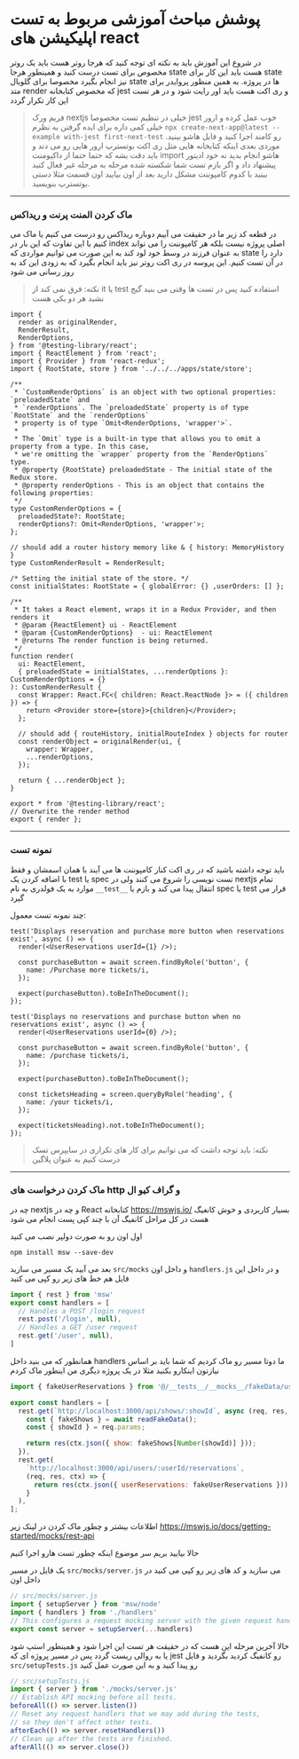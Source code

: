 # پوشش مباحث آموزشی مربوط به تست اپلیکیشن های react
در شروع این آموزش باید به نکته ای توجه کنید که هرجا روتر هست باید یک روتر مخصوص برای تست درست کنید و همینطور هرجا state هست باید این کار برای state نیز انجام بگیرد مخصوصا برای گلوبال state ها در پروژه. به همین منظور پروایدر برای متد render که مخصوص کتابخانه jest و ری اکت هست باید اور رایت شود و در هر تست این کار تکرار گردد

> فریم ورک nextjs خیلی در تنظیم تست مخصوصا jest خوب عمل کرده و ارور خیلی کمی داره برای ایده گرفتن به نظرم `npx create-next-app@latest --example with-jest first-next-test` رو کامند اجرا کنید و فایل هاشو ببنید. موردی بعدی اینکه کتابخانه هایی مثل ری اکت بوتسترپ ارور هایی رو می دند و باید دقت بشه که حتما حتما از داکیومنت import هاشو انجام بدید نه خود ادیتور پیشنهاد داد و اگر بازم تست شما شکسته شده مرحله به مرحله غیر فعال کنید ببنید با کدوم کامپوننت مشکل دارید بعد از اون بیایید اون قسمت مثلا دستی بوتسترپ بنویسید.


---
### ماک کردن المنت پرنت و ریداکس
در قطعه کد زیر ما در حقیقت می آییم دوباره ریداکس رو درست می کنیم یا ماک می کنیم با این تفاوت که این بار در index اصلی پروژه نیست بلکه هر کامپوننت را می تواند به عنوان فرزند در وسط خود لود کند به این صورت می توانیم مواردی که state دارد را در آن تست کنیم. این پروسه در ری اکت روتر نیز باید انجام بگیرد که به زودی این کد به روز رسانی می شود

> نکته: فرق نمی کند از it یا test استفاده کنید پس در تست ها وقتی می بنید گیج نشید هر دو یکی هست

```tsx
import {
  render as originalRender,
  RenderResult,
  RenderOptions,
} from '@testing-library/react';
import { ReactElement } from 'react';
import { Provider } from 'react-redux';
import { RootState, store } from '../../../apps/state/store';

/**
 * `CustomRenderOptions` is an object with two optional properties: `preloadedState` and
 * `renderOptions`. The `preloadedState` property is of type `RootState` and the `renderOptions`
 * property is of type `Omit<RenderOptions, 'wrapper'>`.
 *
 * The `Omit` type is a built-in type that allows you to omit a property from a type. In this case,
 * we're omitting the `wrapper` property from the `RenderOptions` type.
 * @property {RootState} preloadedState - The initial state of the Redux store.
 * @property renderOptions - This is an object that contains the following properties:
 */
type CustomRenderOptions = {
  preloadedState?: RootState;
  renderOptions?: Omit<RenderOptions, 'wrapper'>;
};

// should add a router history memory like & { history: MemoryHistory }
type CustomRenderResult = RenderResult;

/* Setting the initial state of the store. */
const initialStates: RootState = { globalError: {} ,userOrders: [] };

/**
 * It takes a React element, wraps it in a Redux Provider, and then renders it
 * @param {ReactElement} ui - ReactElement
 * @param {CustomRenderOptions}  - ui: ReactElement
 * @returns The render function is being returned.
 */
function render(
  ui: ReactElement,
  { preloadedState = initialStates, ...renderOptions }: CustomRenderOptions = {}
): CustomRenderResult {
  const Wrapper: React.FC<{ children: React.ReactNode }> = ({ children }) => {
    return <Provider store={store}>{children}</Provider>;
  };

  // should add { routeHistory, initialRouteIndex } objects for router
  const renderObject = originalRender(ui, {
    wrapper: Wrapper,
    ...renderOptions,
  });

  return { ...renderObject };
}

export * from '@testing-library/react';
// Overwrite the render method
export { render };
```

---

### نمونه تست
باید توجه داشته باشید که در ری اکت کنار کامپوننت ها می آیند با همان اسمشان و فقط با اضافه کردن یک test یا spec تست نویسی را شروع می کنند ولی در nextjs تمام موارد به یک فولدری به نام `__test__` انتقال پیدا می کند و بازم یا spec یا test قرار می گیرد

چند نمونه تست معمول:
```tsx
test('Displays reservation and purchase more button when reservations exist', async () => {
  render(<UserReservations userId={1} />);

  const purchaseButton = await screen.findByRole('button', {
    name: /Purchase more tickets/i,
  });

  expect(purchaseButton).toBeInTheDocument();
});

test('Displays no reservations and purchase button when no reservations exist', async () => {
  render(<UserReservations userId={0} />);

  const purchaseButton = await screen.findByRole('button', {
    name: /purchase tickets/i,
  });

  expect(purchaseButton).toBeInTheDocument();

  const ticketsHeading = screen.queryByRole('heading', {
    name: /your tickets/i,
  });

  expect(ticketsHeading).not.toBeInTheDocument();
});
```

> نکته: باید توجه داشت که می توانیم برای کار های تکراری در سایپرس تسک درست کنیم به عنوان پلاگین

---
### ماک کردن درخواست های http و گراف کیو ال
چه در nextjs و چه در React کتابخانه https://mswjs.io/ بسیار کاربردی و خوش کانغیگ هست در کل مراحل کانفیگ آن با چند کپی پست انجام می شود

اول اون رو به صورت دولپر نصب می کنید
```
npm install msw --save-dev
```

بعد می آیید یک مسیر می سازید `src/mocks` و داخل اون `handlers.js` و در داخل این فایل هم خط های زیر رو کپی می کنید

```js
import { rest } from 'msw'
export const handlers = [
  // Handles a POST /login request
  rest.post('/login', null),
  // Handles a GET /user request
  rest.get('/user', null),
]
```
همانطور که می بنید داخل handlers ما دوتا مسیر رو ماک کردیم که شما باید بر اساس نیازتون اینکارو بکنید مثلا در یک پروژه دیگری من اینطور ماک کردم
```js
import { fakeUserReservations } from '@/__tests__/__mocks__/fakeData/userReservations';

export const handlers = [
  rest.get(`http://localhost:3000/api/shows/:showId`, async (req, res, ctx) => {
    const { fakeShows } = await readFakeData();
    const { showId } = req.params;

    return res(ctx.json({ show: fakeShows[Number(showId)] }));
  }),
  rest.get(
    `http://localhost:3000/api/users/:userId/reservations`,
    (req, res, ctx) => {
      return res(ctx.json({ userReservations: fakeUserReservations }));
    }
  ),
];
```
اطلاعات بیشتر و چطور ماک کردن در لینک زیر
https://mswjs.io/docs/getting-started/mocks/rest-api

حالا بیایید بریم سر موضوع اینکه چطور تست هارو اجرا کنیم

یک فایل در مسیر `src/mocks/server.js` می سازید و کد های زیر رو کپی می کنید در داخل اون
```js
// src/mocks/server.js
import { setupServer } from 'msw/node'
import { handlers } from './handlers'
// This configures a request mocking server with the given request handlers.
export const server = setupServer(...handlers)
```

حالا آخرین مرحله این هست که در حقیقت هر تست این اجرا شود و همینطور استپ شود یا به روالی ریست گردد پس در مسیر پروژه ای که jest رو کانفیگ کردید بگردید و فایل `src/setupTests.js` رو پیدا کنید و به این صورت عمل کنید
```js
// src/setupTests.js
import { server } from './mocks/server.js'
// Establish API mocking before all tests.
beforeAll(() => server.listen())
// Reset any request handlers that we may add during the tests,
// so they don't affect other tests.
afterEach(() => server.resetHandlers())
// Clean up after the tests are finished.
afterAll(() => server.close())
```
